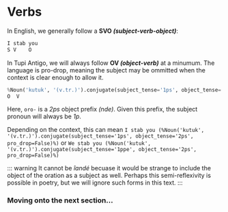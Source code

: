 # Verbs

In English, we generally follow a **SVO _(subject-verb-object)_**:
``` python
I stab you
S V    O
```

In Tupi Antigo, we will always follow **OV _(object-verb)_** at a minumum. The language is pro-drop, meaning the subject may be ommitted when the context is clear enough to allow it. 

``` python
%Noun('kutuk', '(v.tr.)').conjugate(subject_tense='1ps', object_tense='2ps', pro_drop=True)%
O  V
```

Here, `oro-` is a <Tooltip content="2nd Person Singular (you/endé/nde/oro-)">_2ps_</Tooltip> object prefix _(nde)_. Given this prefix, the subject pronoun will always be <Tooltip content="1st Person (I/we/xe/oré)">_1p_</Tooltip>.

Depending on the context, this can mean `I stab you (%Noun('kutuk', '(v.tr.)').conjugate(subject_tense='1ps', object_tense='2ps', pro_drop=False)%)` or `We stab you (%Noun('kutuk', '(v.tr.)').conjugate(subject_tense='1ppe', object_tense='2ps', pro_drop=False)%)`

::: warning
It cannot be _îandé_ becuase it would be strange to include the object of the oration as a subject as well. Perhaps this semi-reflexivity is possible in poetry, but we will ignore such forms in this text. 
:::

### Moving onto the next section... 